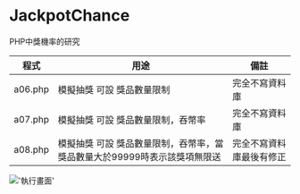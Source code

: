# JackpotChance
PHP中獎機率的研究

|程式|用途|備註|
|--|--|--|
|a06.php|	模擬抽獎 可設 獎品數量限制|	 完全不寫資料庫|
|a07.php|	模擬抽獎 可設 獎品數量限制，吞幣率|	 完全不寫資料庫|
|a08.php|	模擬抽獎 可設 獎品數量限制，吞幣率，當獎品數量大於99999時表示該獎項無限送|	 完全不寫資料庫最後有修正|

!['執行畫面'](https://i.imgur.com/Fgh9c4k.png)
